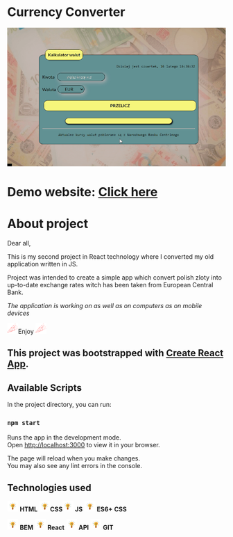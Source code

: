 # Currency Converter

![gif height="25"](images/KantorReact.gif)

# Demo website: [Click here](https://gosia-magdzik.github.io/kantor-react/)

# About project

Dear all, 

This is my second project in React technology where I converted my old application written in JS. 

Project was intended to create a simple app which convert polish zloty into up-to-date exchange rates witch has been taken from European Central Bank.

*The application is working on as well as on computers as on mobile devices*

<img src="images/Party.png" height="25"/>Enjoy <img src="images/Party.png" height="25"/>


## This project was bootstrapped with [Create React App](https://github.com/facebook/create-react-app).

## Available Scripts

In the project directory, you can run:

### `npm start`

Runs the app in the development mode.\
Open [http://localhost:3000](http://localhost:3000) to view it in your browser.

The page will reload when you make changes.\
You may also see any lint errors in the console.

## Technologies used

<img src="images/bulb.png" height="25"/> **HTML**  <img src="images/bulb.png" height="25"/>**CSS**<img src="images/bulb.png" height="25"/> **JS**         <img src="images/bulb.png" height="25"/> **ES6+** **CSS**

<img src="images/bulb.png" height="25"/> **BEM**   <img src="images/bulb.png" height="25"/> **React** <img src="images/bulb.png" height="25"/> **API**   <img src="images/bulb.png" height="25"/> **GIT**





